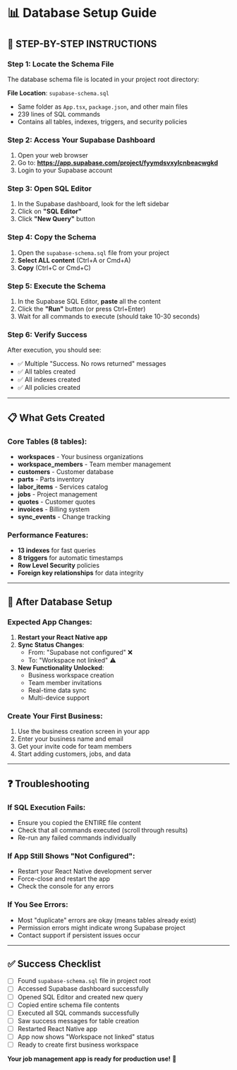 # 📊 Database Setup Guide

## 🎯 STEP-BY-STEP INSTRUCTIONS

### Step 1: Locate the Schema File
The database schema file is located in your project root directory:

**File Location**: `supabase-schema.sql`
- Same folder as `App.tsx`, `package.json`, and other main files
- 239 lines of SQL commands
- Contains all tables, indexes, triggers, and security policies

### Step 2: Access Your Supabase Dashboard
1. Open your web browser
2. Go to: **https://app.supabase.com/project/fyymdsvxylcnbeacwgkd**
3. Login to your Supabase account

### Step 3: Open SQL Editor
1. In the Supabase dashboard, look for the left sidebar
2. Click on **"SQL Editor"**
3. Click **"New Query"** button

### Step 4: Copy the Schema
1. Open the `supabase-schema.sql` file from your project
2. **Select ALL content** (Ctrl+A or Cmd+A)
3. **Copy** (Ctrl+C or Cmd+C)

### Step 5: Execute the Schema
1. In the Supabase SQL Editor, **paste** all the content
2. Click the **"Run"** button (or press Ctrl+Enter)
3. Wait for all commands to execute (should take 10-30 seconds)

### Step 6: Verify Success
After execution, you should see:
- ✅ Multiple "Success. No rows returned" messages
- ✅ All tables created
- ✅ All indexes created  
- ✅ All policies created

---

## 📋 What Gets Created

### Core Tables (8 tables):
- **workspaces** - Your business organizations
- **workspace_members** - Team member management
- **customers** - Customer database
- **parts** - Parts inventory
- **labor_items** - Services catalog
- **jobs** - Project management
- **quotes** - Customer quotes
- **invoices** - Billing system
- **sync_events** - Change tracking

### Performance Features:
- **13 indexes** for fast queries
- **8 triggers** for automatic timestamps
- **Row Level Security** policies
- **Foreign key relationships** for data integrity

---

## 🚀 After Database Setup

### Expected App Changes:
1. **Restart your React Native app**
2. **Sync Status Changes**: 
   - From: "Supabase not configured" ❌
   - To: "Workspace not linked" ⚠️
3. **New Functionality Unlocked**:
   - Business workspace creation
   - Team member invitations
   - Real-time data sync
   - Multi-device support

### Create Your First Business:
1. Use the business creation screen in your app
2. Enter your business name and email
3. Get your invite code for team members
4. Start adding customers, jobs, and data

---

## ❓ Troubleshooting

### If SQL Execution Fails:
- Ensure you copied the ENTIRE file content
- Check that all commands executed (scroll through results)
- Re-run any failed commands individually

### If App Still Shows "Not Configured":
- Restart your React Native development server
- Force-close and restart the app
- Check the console for any errors

### If You See Errors:
- Most "duplicate" errors are okay (means tables already exist)
- Permission errors might indicate wrong Supabase project
- Contact support if persistent issues occur

---

## ✅ Success Checklist

- [ ] Found `supabase-schema.sql` file in project root
- [ ] Accessed Supabase dashboard successfully
- [ ] Opened SQL Editor and created new query
- [ ] Copied entire schema file contents
- [ ] Executed all SQL commands successfully
- [ ] Saw success messages for table creation
- [ ] Restarted React Native app
- [ ] App now shows "Workspace not linked" status
- [ ] Ready to create first business workspace

**Your job management app is ready for production use!** 🎉